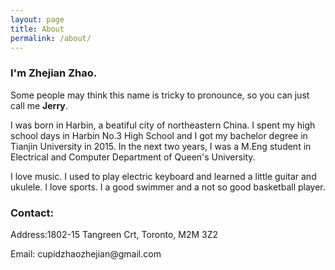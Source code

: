 ```yaml
---
layout: page
title: About
permalink: /about/
---
```


<h3>I'm Zhejian Zhao.</h3>
<p>Some people may think this name is tricky to pronounce, so you can just call me <strong>Jerry</strong>. </p>

<p>I was born in Harbin, a beatiful city of northeastern China. I spent my high school days in Harbin No.3 High School and I got my bachelor degree in Tianjin University in 2015. In the next two years, I was a M.Eng student in Electrical and Computer Department of Queen's University.</p>

<p>I love music. I used to play electric keyboard and learned a little guitar and ukulele. I love sports. I a good swimmer and a not so good basketball player.</p>

<h3>Contact:</h3>
<p>Address:1802-15 Tangreen Crt, Toronto, M2M 3Z2</p>
<p>Email: cupidzhaozhejian@gmail.com</p>